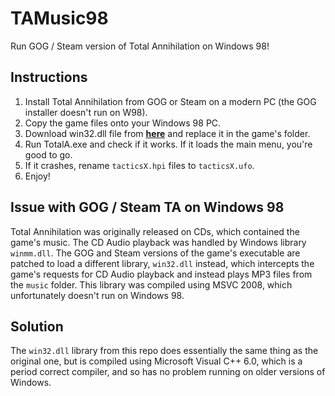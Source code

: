 # TAMusic98
Run GOG / Steam version of Total Annihilation on Windows 98!

## Instructions

1. Install Total Annihilation from GOG or Steam on a modern PC (the GOG installer doesn't run on W98).
2. Copy the game files onto your Windows 98 PC.
3. Download win32.dll file from [**here**](https://github.com/winlith/TAMusic98/releases/download/1.01/win32.dll) and replace it in the game's folder.
4. Run TotalA.exe and check if it works. If it loads the main menu, you're good to go.
5. If it crashes, rename `tacticsX.hpi` files to `tacticsX.ufo`.
6. Enjoy!

## Issue with GOG / Steam TA on Windows 98

Total Annihilation was originally released on CDs, which contained the game's music. The CD Audio playback was handled by Windows library `winmm.dll`. The GOG and Steam versions of the game's executable are patched to load a different library, `win32.dll` instead, which intercepts the game's requests for CD Audio playback and instead plays MP3 files from the `music` folder. This library was compiled using MSVC 2008, which unfortunately doesn't run on Windows 98.

## Solution

The `win32.dll` library from this repo does essentially the same thing as the original one, but is compiled using Microsoft Visual C++ 6.0, which is a period correct compiler, and so has no problem running on older versions of Windows.
